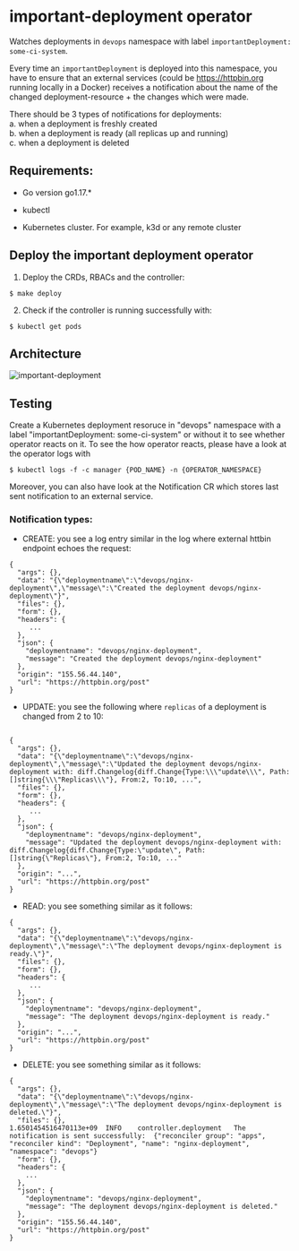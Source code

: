 # important-deployment operator

Watches deployments in `devops` namespace with label `importantDeployment: some-ci-system`. 

Every time an `importantDeployment` is deployed into this namespace, you have to ensure that an external services (could be https://httpbin.org running locally in a Docker) receives a notification about the name of the changed deployment-resource + the changes which were made.

There should be 3 types of notifications for deployments:  
a. when a deployment is freshly created  
b. when a deployment is ready (all replicas up and running)  
c. when a deployment is deleted

## Requirements:

* Go version go1.17.*

* kubectl

* Kubernetes cluster. For example, k3d or any remote cluster


## Deploy the important deployment operator

1. Deploy the CRDs, RBACs and the controller:  
```console
$ make deploy
```

2. Check if the controller is running successfully with:  
```console
$ kubectl get pods
```

## Architecture

![important-deployment](https://user-images.githubusercontent.com/13185122/163692491-9be9b5e0-6808-4d1a-b437-8f1443dc9fa6.jpg)

## Testing

Create a Kubernetes deployment resoruce in "devops" namespace with a label "importantDeployment: some-ci-system" or without it to see whether operator reacts on it. 
To see the how operator reacts, please have a look at the operator logs with
```console
$ kubectl logs -f -c manager {POD_NAME} -n {OPERATOR_NAMESPACE}
``` 

Moreover, you can also have look at the Notification CR which stores last sent notification to an external service.

### Notification types:
* CREATE: you see a log entry similar in the log where external httbin endpoint echoes the request:

```
{
  "args": {},
  "data": "{\"deploymentname\":\"devops/nginx-deployment\",\"message\":\"Created the deployment devops/nginx-deployment\"}",
  "files": {},
  "form": {},
  "headers": {
     ...
  },
  "json": {
    "deploymentname": "devops/nginx-deployment",
    "message": "Created the deployment devops/nginx-deployment"
  },
  "origin": "155.56.44.140",
  "url": "https://httpbin.org/post"
}
```

* UPDATE: you see the following where `replicas` of a deployment is changed from 2 to 10:

```

{
  "args": {},
  "data": "{\"deploymentname\":\"devops/nginx-deployment\",\"message\":\"Updated the deployment devops/nginx-deployment with: diff.Changelog{diff.Change{Type:\\\"update\\\", Path:[]string{\\\"Replicas\\\"}, From:2, To:10, ...",
  "files": {},
  "form": {},
  "headers": {
     ...
  },
  "json": {
    "deploymentname": "devops/nginx-deployment",
    "message": "Updated the deployment devops/nginx-deployment with: diff.Changelog{diff.Change{Type:\"update\", Path:[]string{\"Replicas\"}, From:2, To:10, ..."
  },
  "origin": "...",
  "url": "https://httpbin.org/post"
}

```


* READ: you see something similar as it follows:

```
{
  "args": {},
  "data": "{\"deploymentname\":\"devops/nginx-deployment\",\"message\":\"The deployment devops/nginx-deployment is ready.\"}",
  "files": {},
  "form": {},
  "headers": {
     ...
  },
  "json": {
    "deploymentname": "devops/nginx-deployment",
    "message": "The deployment devops/nginx-deployment is ready."
  },
  "origin": "...",
  "url": "https://httpbin.org/post"
}
```

* DELETE: you see something similar as it follows:

```
{
  "args": {},
  "data": "{\"deploymentname\":\"devops/nginx-deployment\",\"message\":\"The deployment devops/nginx-deployment is deleted.\"}",
  "files": {},
1.6501454516470113e+09  INFO    controller.deployment   The notification is sent successfully:  {"reconciler group": "apps", "reconciler kind": "Deployment", "name": "nginx-deployment", "namespace": "devops"}
  "form": {},
  "headers": {
    ...
  },
  "json": {
    "deploymentname": "devops/nginx-deployment",
    "message": "The deployment devops/nginx-deployment is deleted."
  },
  "origin": "155.56.44.140",
  "url": "https://httpbin.org/post"
}
```

